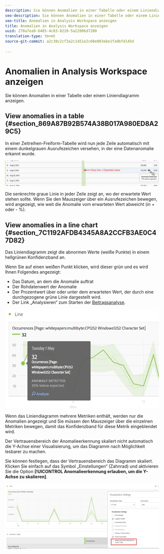 ```yaml
---
description: Sie können Anomalien in einer Tabelle oder einem Liniendiagramm anzeigen.
seo-description: Sie können Anomalien in einer Tabelle oder einem Liniendiagramm anzeigen.
seo-title: Anomalien in Analysis Workspace anzeigen
title: Anomalien in Analysis Workspace anzeigen
uuid: 270a7ea9-6485-4c83-8220-5a2200bd7200
translation-type: tm+mt
source-git-commit: a2c38c2cf3a2c1451e2c60e003ebe1fa9bfd145d

---
```



# Anomalien in Analysis Workspace anzeigen

Sie können Anomalien in einer Tabelle oder einem Liniendiagramm anzeigen.

## View anomalies in a table {#section_869A87B92B574A38B017A980ED8A29C5}

In einer Zeitreihen-Freiform-Tabelle wird nun jede Zeile automatisch mit einem dunkelgrauen Ausrufezeichen versehen, in der eine Datenanomalie erkannt wurde.

![](assets/anomaly_detected.png)

Die senkrechte graue Linie in jeder Zeile zeigt an, wo der erwartete Wert stehen sollte. Wenn Sie den Mauszeiger über ein Ausrufezeichen bewegen, wird angezeigt, wie weit die Anomalie vom erwarteten Wert abweicht (in + oder - %).

## View anomalies in a line chart {#section_7C1192AFDB4345A8A2CCFB3AE0C47D82}

Das Liniendiagramm zeigt die abnormen Werte (weiße Punkte) in einem hellgrünen Konfidenzband an. 

Wenn Sie auf einen weißen Punkt klicken, wird dieser grün und es wird Ihnen Folgendes angezeigt:

* Das Datum, an dem die Anomalie auftrat
* Der Rohdatenwert der Anomalie
* Der Prozentwert über oder unter dem erwarteten Wert, der durch eine durchgezogene grüne Linie dargestellt wird.
* Der Link „Analysieren“ zum Starten der [Beitragsanalyse](../../../../analyze/analysis-workspace/virtual-analyst/contribution-analysis/ca-tokens.md).

![](assets/anomaly_linechart.png)

Wenn das Liniendiagramm mehrere Metriken enthält, werden nur die Anomalien angezeigt und Sie müssen den Mauszeiger über die einzelnen Metriken bewegen, damit das Konfidenzband für diese Metrik eingeblendet wird.

Der Vertrauensbereich der Anomalieerkennung skaliert nicht automatisch die Y-Achse einer Visualisierung, um das Diagramm nach Möglichkeit lesbarer zu machen.

Sie können festlegen, dass der Vertrauensbereich das Diagramm skaliert. Klicken Sie einfach auf das Symbol „Einstellungen“ (Zahnrad) und aktivieren Sie die Option **[!UICONTROL Anomalieerkennung erlauben, um die Y-Achse zu skalieren]**.

![](assets/scale-y-axis.png)

